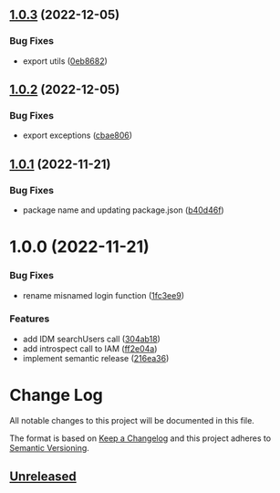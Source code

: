 ## [1.0.3](https://github.com/philips-software/javascript-hsdp-sdk/compare/v1.0.2...v1.0.3) (2022-12-05)


### Bug Fixes

* export utils ([0eb8682](https://github.com/philips-software/javascript-hsdp-sdk/commit/0eb868228a98dee1f0b40917035420f189da753c))

## [1.0.2](https://github.com/philips-software/javascript-hsdp-sdk/compare/v1.0.1...v1.0.2) (2022-12-05)


### Bug Fixes

* export exceptions ([cbae806](https://github.com/philips-software/javascript-hsdp-sdk/commit/cbae806125d3f57e56bcce90ba5becab92edc469))

## [1.0.1](https://github.com/philips-software/javascript-hsdp-sdk/compare/v1.0.0...v1.0.1) (2022-11-21)


### Bug Fixes

* package name and updating package.json ([b40d46f](https://github.com/philips-software/javascript-hsdp-sdk/commit/b40d46fe1ec3391c462d5640b93378c69a61ac93))

# 1.0.0 (2022-11-21)


### Bug Fixes

* rename misnamed login function ([1fc3ee9](https://github.com/philips-software/javascript-hsdp-sdk/commit/1fc3ee9e8f111f739824fd4afc9a9ab37efac7f2))


### Features

* add IDM searchUsers call ([304ab18](https://github.com/philips-software/javascript-hsdp-sdk/commit/304ab18f248a09854681d331f2b01ff647f0c6d1))
* add introspect call to IAM ([ff2e04a](https://github.com/philips-software/javascript-hsdp-sdk/commit/ff2e04acf0fc15baee20522c49a7d75a35965fd0))
* implement semantic release ([216ea36](https://github.com/philips-software/javascript-hsdp-sdk/commit/216ea368791d4a7d09475e6ec24a7c83bc0898dd))

# Change Log

All notable changes to this project will be documented in this file.

The format is based on [Keep a Changelog](http://keepachangelog.com/)
and this project adheres to [Semantic Versioning](http://semver.org/).

## [Unreleased](https://github.com/philips-software/javascript-hsdp-sdk/tree/main)

<!--
This is a template to be used for describing the changelog
-----

# [1.0.1](https://github.com/philips-software/javascript-hsdp-sdk/compare/v1.0.0...v1.1.0)

### Features

* Explain added feature(s)

### Bug Fixes

* Explain the bug that is fixed!

### Breaking Changes

* Explain the breaking change!

# [1.0.0](https://github.com/philips-internal/javascript-hsdp-sdk/tree/v1.0.0)

* Some description
-->
